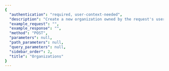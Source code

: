 ```yaml
---
{
  "authentication": "required, user-context-needed", 
  "description": "Create a new organization owned by the request's user.  To createan organization only the name is required.", 
  "example_request": "", 
  "example_response": "", 
  "method": "POST", 
  "parameters": null, 
  "path_parameters": null, 
  "query_parameters": null, 
  "sidebar_order": 2, 
  "title": "Organizations"
}
---
```

